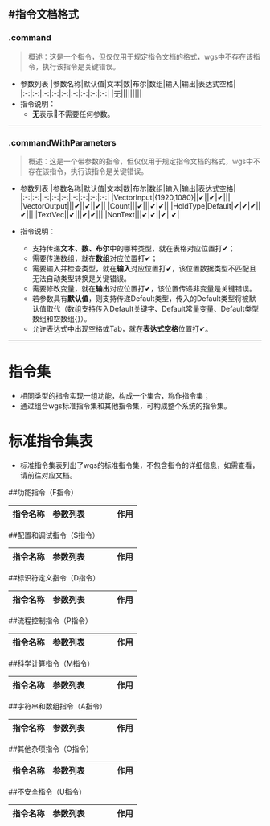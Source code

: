 #指令文档格式
------
### **.command**  
> 概述：这是一个指令，但仅仅用于规定指令文档的格式，wgs中不存在该指令，执行该指令是关键错误。
- 参数列表
    |参数名称|默认值|文本|数|布尔|数组|输入|输出|表达式空格|
    |:-:|:-:|:-:|:-:|:-:|:-:|:-:|:-:|:-:|
    |无|||||||||
- 指令说明：
    - **无**表示👴不需要任何参数。
--------
### **.commandWithParameters**  
> 概述：这是一个带参数的指令，但仅仅用于规定指令文档的格式，wgs中不存在该指令，执行该指令是关键错误。  
- 参数列表
    |参数名称|默认值|文本|数|布尔|数组|输入|输出|表达式空格|
    |:-:|:-:|:-:|:-:|:-:|:-:|:-:|:-:|:-:|
    |VectorInput|{1920,1080}||✔||✔|✔|||
    |VectorOutput|||✔||✔||✔||
    |Count|||✔|||✔|✔||
    |HoldType|Default|✔|✔|✔||✔|||
    |TextVec||✔|||✔|✔|||
    |NonText|||✔|✔||✔||✔|
    
- 指令说明：
    - 支持传递**文本、数、布尔**中的哪种类型，就在表格对应位置打✔；
    - 需要传递数组，就在**数组**对应位置打✔；
    - 需要输入并检查类型，就在**输入**对应位置打✔，该位置数据类型不匹配且无法自动类型转换是关键错误。
    - 需要修改变量，就在**输出**对应位置打✔，该位置传递非变量是关键错误。
    - 若参数具有**默认值**，则支持传递Default类型，传入的Default类型将被默认值取代（数组支持传入Default关键字、Default常量变量、Default类型数组和空数组{}）。
    - 允许表达式中出现空格或Tab，就在**表达式空格**位置打✔。

------
# 指令集
- 相同类型的指令实现一组功能，构成一个集合，称作指令集；
- 通过组合wgs标准指令集和其他指令集，可构成整个系统的指令集。
  
# 标准指令集表
- 标准指令集表列出了wgs的标准指令集，不包含指令的详细信息，如需查看，请前往对应文档。

##功能指令（F指令）

|指令名称|参数列表||||作用|
|:-|:-|:-|:-|:-|:-|

##配置和调试指令（S指令）

|指令名称|参数列表||||作用|
|:-|:-|:-|:-|:-|:-|

##标识符定义指令（D指令）

|指令名称|参数列表||||作用|
|:-|:-|:-|:-|:-|:-|

##流程控制指令（P指令）

|指令名称|参数列表||||作用|
|:-|:-|:-|:-|:-|:-|

##科学计算指令（M指令）

|指令名称|参数列表||||作用|
|:-|:-|:-|:-|:-|:-|

##字符串和数组指令（A指令）

|指令名称|参数列表||||作用|
|:-|:-|:-|:-|:-|:-|


##其他杂项指令（O指令）

|指令名称|参数列表||||作用|
|:-|:-|:-|:-|:-|:-|

##不安全指令（U指令）

|指令名称|参数列表||||作用|
|:-|:-|:-|:-|:-|:-|